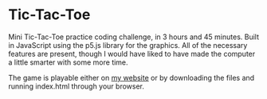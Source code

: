 # Tic-Tac-Toe

Mini Tic-Tac-Toe practice coding challenge, in 3 hours and 45 minutes. Built in JavaScript using the p5.js library for the graphics. All of the necessary features are present, though I would have liked to have made the computer a little smarter with some more time.

The game is playable either on [my website](http://adamrobertson.us/Tic-Tac-Toe/) or by downloading the files and running index.html through your browser.
